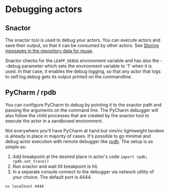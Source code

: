 # Debugging actors

## Snactor

The snactor tool is used to debug your actors. You can execute actors
and save their output, so that it can be consumed by other actors.
See [Storing messages in the repository data for reuse](messaging.md#storing-messages-in-the-repository-data-for-reuse).

Snactor checks for the `LEAPP_DEBUG` environment variable and has also
the --debug parameter which sets the environment variable to '1' when it is
used. In that case, it enables the debug logging, so that any actor that logs
to self.log.debug gets its output printed on the commandline.

## PyCharm / rpdb

You can configure PyCharm to debug by pointing it to the snactor path and passing the arguments on the command line.
The PyCharm debugger will also follow the child processes that are created by the snactor tool to execute the actor
in a sandboxed environment.

Not everywhere you'll have PyCharm at hand but vim/nc lightweight tandem is already in place in majority of cases.
It's possible to go minimal and debug actor execution with remote debugger like
[rpdb](https://pypi.org/project/rpdb/). The setup is as simple as:

1. Add breakpoint at the desired place in actor's code `import rpdb; rpdb.set_trace()`
2. Run snactor and wait till breakpoint is hit.
3. In a separate console connect to the debugger via network utility of your choice. The default port is 4444.

```nc localhost 4444```
